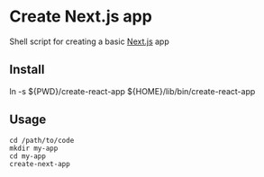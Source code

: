 # Create Next.js app

Shell script for creating a basic [Next.js](http://nextjs.org) app

## Install

ln -s ${PWD}/create-react-app ${HOME}/lib/bin/create-react-app

## Usage

```ShellSession
cd /path/to/code
mkdir my-app
cd my-app
create-next-app
```

